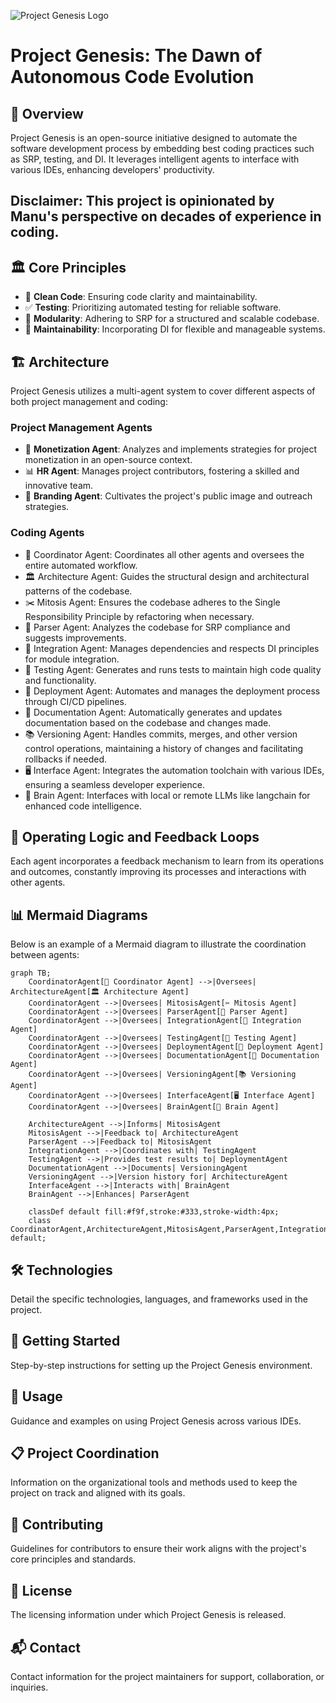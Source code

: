 ![Project Genesis Logo](https://cdn.leonardo.ai/users/ab17897b-be22-4e00-9ba2-0e8f7bcea180/generations/4fd1701e-0e49-40ba-bac2-ed30512a15b7/variations/Default_give_me_a_portrait_from_behind_of_a_hacker_on_a_laptop_3_4fd1701e-0e49-40ba-bac2-ed30512a15b7_1.jpg)

# Project Genesis: The Dawn of Autonomous Code Evolution

## 📜 Overview
Project Genesis is an open-source initiative designed to automate the software development process by embedding best coding practices such as SRP, testing, and DI. It leverages intelligent agents to interface with various IDEs, enhancing developers' productivity. 

## Disclaimer: This project is opinionated by Manu's perspective on decades of experience in coding.

## 🏛️ Core Principles
- 🧼 **Clean Code**: Ensuring code clarity and maintainability.
- ✅ **Testing**: Prioritizing automated testing for reliable software.
- 🧩 **Modularity**: Adhering to SRP for a structured and scalable codebase.
- 🔧 **Maintainability**: Incorporating DI for flexible and manageable systems.

## 🏗️ Architecture
Project Genesis utilizes a multi-agent system to cover different aspects of both project management and coding:

### Project Management Agents
- 💼 **Monetization Agent**: Analyzes and implements strategies for project monetization in an open-source context.
- 📊 **HR Agent**: Manages project contributors, fostering a skilled and innovative team.
- 🎨 **Branding Agent**: Cultivates the project's public image and outreach strategies.

### Coding Agents
- 🔄 Coordinator Agent: Coordinates all other agents and oversees the entire automated workflow.
- 🏛️ Architecture Agent: Guides the structural design and architectural patterns of the codebase.
- ✂️ Mitosis Agent: Ensures the codebase adheres to the Single Responsibility Principle by refactoring when necessary.
- 🤖 Parser Agent: Analyzes the codebase for SRP compliance and suggests improvements.
- 🔗 Integration Agent: Manages dependencies and respects DI principles for module integration.
- 🧪 Testing Agent: Generates and runs tests to maintain high code quality and functionality.
- 🚀 Deployment Agent: Automates and manages the deployment process through CI/CD pipelines.
- 📝 Documentation Agent: Automatically generates and updates documentation based on the codebase and changes made.
- 📚 Versioning Agent: Handles commits, merges, and other version control operations, maintaining a history of changes and facilitating rollbacks if needed.
- 🖥️ Interface Agent: Integrates the automation toolchain with various IDEs, ensuring a seamless developer experience.
- 🧠 Brain Agent: Interfaces with local or remote LLMs like langchain for enhanced code intelligence.


## 🔄 Operating Logic and Feedback Loops
Each agent incorporates a feedback mechanism to learn from its operations and outcomes, constantly improving its processes and interactions with other agents.

## 📊 Mermaid Diagrams
Below is an example of a Mermaid diagram to illustrate the coordination between agents:

```mermaid
graph TB;
    CoordinatorAgent[🔄 Coordinator Agent] -->|Oversees| ArchitectureAgent[🏛️ Architecture Agent]
    CoordinatorAgent -->|Oversees| MitosisAgent[✂️ Mitosis Agent]
    CoordinatorAgent -->|Oversees| ParserAgent[🤖 Parser Agent]
    CoordinatorAgent -->|Oversees| IntegrationAgent[🔗 Integration Agent]
    CoordinatorAgent -->|Oversees| TestingAgent[🧪 Testing Agent]
    CoordinatorAgent -->|Oversees| DeploymentAgent[🚀 Deployment Agent]
    CoordinatorAgent -->|Oversees| DocumentationAgent[📝 Documentation Agent]
    CoordinatorAgent -->|Oversees| VersioningAgent[📚 Versioning Agent]
    CoordinatorAgent -->|Oversees| InterfaceAgent[🖥️ Interface Agent]
    CoordinatorAgent -->|Oversees| BrainAgent[🧠 Brain Agent]

    ArchitectureAgent -->|Informs| MitosisAgent
    MitosisAgent -->|Feedback to| ArchitectureAgent
    ParserAgent -->|Feedback to| MitosisAgent
    IntegrationAgent -->|Coordinates with| TestingAgent
    TestingAgent -->|Provides test results to| DeploymentAgent
    DocumentationAgent -->|Documents| VersioningAgent
    VersioningAgent -->|Version history for| ArchitectureAgent
    InterfaceAgent -->|Interacts with| BrainAgent
    BrainAgent -->|Enhances| ParserAgent

    classDef default fill:#f9f,stroke:#333,stroke-width:4px;
    class CoordinatorAgent,ArchitectureAgent,MitosisAgent,ParserAgent,IntegrationAgent,TestingAgent,DeploymentAgent,DocumentationAgent,VersioningAgent,InterfaceAgent,BrainAgent default;

```

## 🛠️ Technologies
Detail the specific technologies, languages, and frameworks used in the project.

## 🚀 Getting Started
Step-by-step instructions for setting up the Project Genesis environment.

## 📖 Usage
Guidance and examples on using Project Genesis across various IDEs.

## 📋 Project Coordination
Information on the organizational tools and methods used to keep the project on track and aligned with its goals.

## 🤝 Contributing
Guidelines for contributors to ensure their work aligns with the project's core principles and standards.

## 📄 License
The licensing information under which Project Genesis is released.

## 📬 Contact
Contact information for the project maintainers for support, collaboration, or inquiries.

